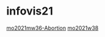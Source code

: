 # infovis21
[mo2021mw36-Abortion](https://marcosrojasitba.github.io/infovis21/mom2021w36)
[mo2021w38](https://marcosrojasitba.github.io/infovis21/mom2021w38)

